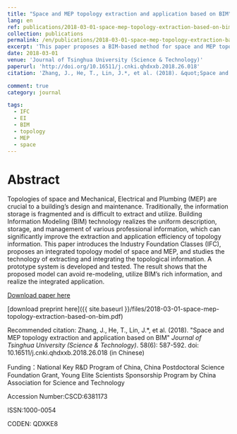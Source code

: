 ```yaml
---
title: "Space and MEP topology extraction and application based on BIM"
lang: en
ref: publications/2018-03-01-space-mep-topology-extraction-based-on-bim
collection: publications
permalink: /en/publications/2018-03-01-space-mep-topology-extraction-based-on-bim
excerpt: 'This paper proposes a BIM-based method for space and MEP topological information extraction and application for path finding and facility management'
date: 2018-03-01
venue: 'Journal of Tsinghua University (Science & Technology)'
paperurl: 'http://doi.org/10.16511/j.cnki.qhdxxb.2018.26.018'
citation: 'Zhang, J., He, T., Lin, J.*, et al. (2018). &quot;Space and MEP topology extraction and application based on BIM&quot; <i>Journal of Tsinghua University (Science & Technology)</i>. 58(6): 587-592. doi: 10.16511/j.cnki.qhdxxb.2018.26.018 (in Chinese)'

comment: true
category: journal

tags: 
  - IFC
  - EI
  - BIM
  - topology
  - MEP
  - space
---
```



Abstract
====

Topologies of space and Mechanical, Electrical and Plumbing (MEP) are crucial to a building’s design and maintenance. Traditionally, the information storage is fragmented and is difficult to extract and utilize. Building Information Modeling (BIM) technology realizes the uniform description, storage, and management of various professional information, which can significantly improve the extraction and application efficiency of topology information. This paper introduces the Industry Foundation Classes (IFC), proposes an integrated topology model of space and MEP, and studies the technology of extracting and integrating the topological information. A prototype system is developed and tested. The result shows that the proposed model can avoid re-modeling, utilize BIM’s rich information, and realize the integrated application.

[Download paper here](http://doi.org/10.16511/j.cnki.qhdxxb.2018.26.018)

[download preprint here]({{ site.baseurl }}/files/2018-03-01-space-mep-topology-extraction-based-on-bim.pdf)

Recommended citation: Zhang, J., He, T., Lin, J.*, et al. (2018). &quot;Space and MEP topology extraction and application based on BIM&quot; <i>Journal of Tsinghua University (Science & Technology)</i>. 58(6): 587-592. doi: 10.16511/j.cnki.qhdxxb.2018.26.018 (in Chinese)

Funding：National Key R&D Program of China, China Postdoctoral Science Foundation Grant, Young Elite Scientists Sponsorship Program by China Association for Science and Technology

Accession Number:CSCD:6381173

ISSN:1000-0054

CODEN: QDXKE8